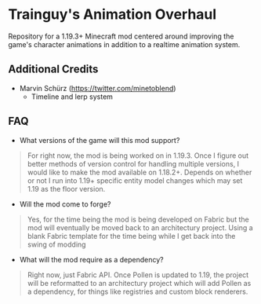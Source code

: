 # Trainguy's Animation Overhaul

Repository for a 1.19.3+ Minecraft mod centered around improving the game's character animations in addition to a realtime animation system.

## Additional Credits
- Marvin Schürz (https://twitter.com/minetoblend)
  - Timeline and lerp system

## FAQ

- What versions of the game will this mod support?
> For right now, the mod is being worked on in 1.19.3. Once I figure out better methods of version control for handling multiple versions, I would like to make the mod available on 1.18.2+. Depends on whether or not I run into 1.19+ specific entity model changes which may set 1.19 as the floor version.
- Will the mod come to forge?
> Yes, for the time being the mod is being developed on Fabric but the mod will eventually be moved back to an architectury project. Using a blank Fabric template for the time being while I get back into the swing of modding
- What will the mod require as a dependency?
> Right now, just Fabric API. Once Pollen is updated to 1.19, the project will be reformatted to an architectury project which will add Pollen as a dependency, for things like registries and custom block renderers.